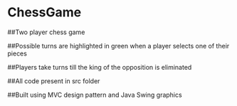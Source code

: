 # ChessGame

##Two player chess game 

##Possible turns are highlighted in green when a player selects one of their pieces

##Players take turns till the king of the opposition is eliminated

##All code present in src folder

##Built using MVC design pattern and Java Swing graphics
